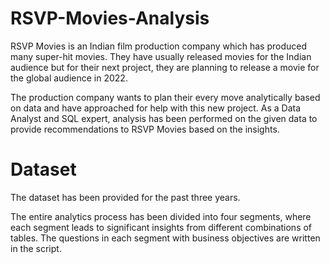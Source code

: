 # RSVP-Movies-Analysis
RSVP Movies is an Indian film production company which has produced many super-hit movies. They have usually released movies for the Indian audience but for their next project, they are planning to release a movie for the global audience in 2022.

The production company wants to plan their every move analytically based on data and have approached for help with this new project. As a Data Analyst and SQL expert, analysis has been performed on the given data to provide recommendations to RSVP Movies based on the insights. 


# Dataset
The dataset has been provided for the past three years.

The entire analytics process has been divided into four segments, where each segment leads to significant insights from different combinations of tables. The questions in each segment with business objectives are written in the script.
